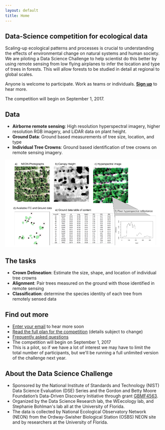 ```yaml
---
layout: default
title: Home
---
```


## Data-Science competition for ecological data

Scaling-up ecological patterns and processes is crucial to understanding the
effects of environmental change on natural systems and human society. We are
piloting a Data Science Challenge to help scientist do this better by using
remote sensing from low flying airplanes to infer the location and type of trees
in forests. This will allow forests to be studied in detail at regional to
global scales. 

Anyone is welcome to participate. Work as teams or
individuals. **[Sign up](register)** to hear more.

The competition will begin on September 1, 2017.

## Data

* **Airborne remote sensing**: High resolution hyperspectral imagery, higher
resolution RGB imagery, and LiDAR data on plant height.
* **Ground Data**: Ground based measurements of tree size, location, and type
* **Individual Tree Crowns**: Ground based identification of tree crowns on
  remote sensing imagery.

![alt text](images/conceptual_figure.png)

## The tasks

* **Crown Delineation**: Estimate the size, shape, and location of individual tree crowns
* **Alignment**: Pair trees measured on the ground with those identified in
  remote sensing
* **Classification**: determine the species identity of each tree from remotely sensed data

## Find out more

* [Enter your email](register) to hear more soon
* [Read the full plan for the competition](eval_plan.pdf) (details subject to change)
* [Frequently asked questions](faq)
* The competition will begin on September 1, 2017
* This is a pilot, so if we have a lot of interest we may have to limit the
  total number of participants, but we'll be running a full unlimited version of
  the challenge next year.

## About the Data Science Challenge

* Sponsored by the National Institute of Standards and Technology (NIST) Data
  Science Evaluation (DSE) Series and the Gordon and Betty Moore Foundation’s
  Data-Driven Discovery Initiative through grant
  [GBMF4563](https://www.moore.org/grant-detail?grantId=GBMF4563).
* Organized by the Data Science Research lab, the WEecology lab, and Stephanie
  Bohlman's lab all at the University of Florida.
* The data is collected by National Ecological Observatory Network (NEON) from
  the Ordway-Swisher Biological Station (OSBS) NEON site and by researchers at
  the University of Florida.
